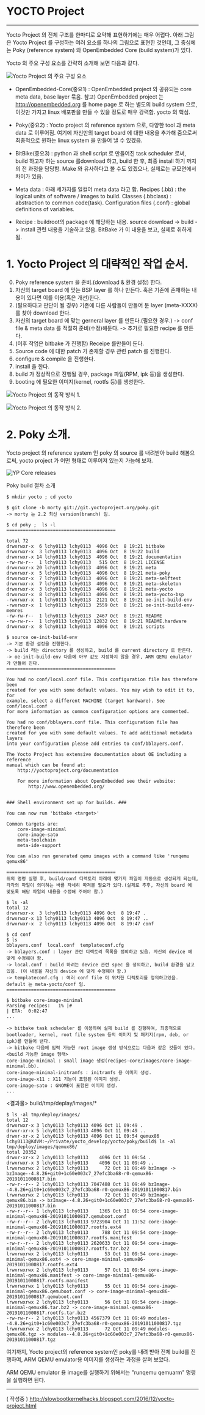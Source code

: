 # YOCTO Project
----  

Yocto Project 의 전체 구조를 한마디로 요약해 표현하기에는 매우 어렵다. 아래 그림은 Yocto Project 를 구성하는 여러 요소를 하나의 그림으로 표현한 것인데, 그 중심에는 Poky (reference system) 와 OpenEmbedded Core (build system)가 있다.

Yocto 의 주요 구성 요소를 간략히 소개해 보면 다음과 같다.

![Yocto Project 의 주요 구성 요소](./image/YOCTO_1.png)


- OpenEmbedded-Core(중요1) : OpenEmbedded project 와 공유되는 core meta data, base layer 묶음.
 참고) OpenEmbedded project 는 http://openembedded.org 를 home page 로 하는 별도의 build system 으로, 이것만 가지고 linux 배포판을 만들 수 있을 정도로 매우 강력함. yocto 의 핵심.

- Poky(중요2) : Yocto project 의 reference system 으로, 다양한 tool 과 meta data 로 이루어짐. 여기에 자신만의 target board 에 대한 내용을 추가해 줌으로써 최종적으로 원하는 linux system 을 만들어 낼 수 있겠음.

- BitBike(중요3) : python 과 shell script 로 만들어진 task scheduler 로써, build 하고자 하는 source 를download 하고, build 한 후, 최종 install 하기 까지의 전 과정을 담당함. Make 와 유사하다고 볼 수도 있겠으나, 실제로는 규모면에서 차이가 있음. 

- Meta data : 아래 세가지를 일컬어 meta data 라고 함.
 Recipes (.bb) : the logical units of software / images to build.
 Classes (.bbclass) : abstraction to common code(task).
 Configuration files (.conf) : global definitions of variables.

- Recipe : buildroot의 package 에 해당하는 내용. source download -> build -> install 관련 내용을 기술하고 있음. BitBake 가 이 내용을 보고, 실제로 취하게 됨. 

# 1. Yocto Project 의 대략적인 작업 순서.

0) Poky reference system 을 준비.(download & 환경 설정) 한다.
1) 자신의 target board 에 맞는 BSP layer 를 하나 만든다. 혹은 기존에 존재하는 내용이 있다면 이를 이용(혹은 개선)한다.
2) (필요하다고 판단이 될 경우) 기존에 다른 사람들이 만들어 둔 layer (meta-XXXX) 를 찾아 download 한다.
3) 자신의 target board 에 맞는 gerneral layer 를 만든다.(필요한 경우.)
 -> conf file & meta data 를 적절히 준비(수정)해둔다.
 -> 추가로 필요한 recipe 를 만든다.
4) (이후 작업은 bitbake 가 진행함) Receipe 를만들어 둔다.
5) Source code 에 대한 patch 가 존재할 경우 관련 patch 를 진행한다.
6) configure & compile 을 진행한다.
7) install 을 한다.
8) build 가 정상적으로 진행될 경우, package 파일(RPM, ipk 등)을 생성한다.
9) booting 에 필요한 이미지(kernel, rootfs 등)를 생성한다.

![Yocto Project 의 동작 방식 1.](./image/YOCTO_3.png)


![Yocto Project 의 동작 방식 2.](./image/YOCTO_2.png)



# 2. Poky 소개.

Yocto project 의 reference system 인 poky 의 source 를 내려받아 build 해봄으로써, yocto project 가 어떤 형태로 이루어져 있는지 가늠해 보자.

![YP Core releases](./image/YOCTO_4.png)


Poky build 절차 소개

```
$ mkdir yocto ; cd yocto

$ git clone -b morty git://git.yoctoproject.org/poky.git
-> morty 는 2.2 최신 version(branch) 임.

$ cd poky ;  ls -l
========================================

total 72
drwxrwxr-x  6 lchy0113 lchy0113  4096 Oct  8 19:21 bitbake
drwxrwxr-x  3 lchy0113 lchy0113  4096 Oct  8 19:22 build
drwxrwxr-x 14 lchy0113 lchy0113  4096 Oct  8 19:21 documentation
-rw-rw-r--  1 lchy0113 lchy0113   515 Oct  8 19:21 LICENSE
drwxrwxr-x 20 lchy0113 lchy0113  4096 Oct  8 19:21 meta
drwxrwxr-x  5 lchy0113 lchy0113  4096 Oct  8 19:21 meta-poky
drwxrwxr-x  7 lchy0113 lchy0113  4096 Oct  8 19:21 meta-selftest
drwxrwxr-x  7 lchy0113 lchy0113  4096 Oct  8 19:21 meta-skeleton
drwxrwxr-x  3 lchy0113 lchy0113  4096 Oct  8 19:21 meta-yocto
drwxrwxr-x  8 lchy0113 lchy0113  4096 Oct  8 19:21 meta-yocto-bsp
-rwxrwxr-x  1 lchy0113 lchy0113  2121 Oct  8 19:21 oe-init-build-env
-rwxrwxr-x  1 lchy0113 lchy0113  2559 Oct  8 19:21 oe-init-build-env-memres
-rw-rw-r--  1 lchy0113 lchy0113  2467 Oct  8 19:21 README
-rw-rw-r--  1 lchy0113 lchy0113 12832 Oct  8 19:21 README.hardware
drwxrwxr-x  8 lchy0113 lchy0113  4096 Oct  8 19:21 scripts

$ source oe-init-build-env
-> 기본 환경 설정을 진행한다.
-> build 라는 directory 를 생성하고, build 를 current directory 로 만든다.
-> oe-init-build-env 다음에 아무 값도 지정하지 않을 경우, ARM QEMU emulator 가 만들어 진다. 
========================================

You had no conf/local.conf file. This configuration file has therefore been
created for you with some default values. You may wish to edit it to, for
example, select a different MACHINE (target hardware). See conf/local.conf
for more information as common configuration options are commented.

You had no conf/bblayers.conf file. This configuration file has therefore been
created for you with some default values. To add additional metadata layers
into your configuration please add entries to conf/bblayers.conf.

The Yocto Project has extensive documentation about OE including a reference
manual which can be found at:
    http://yoctoproject.org/documentation

	For more information about OpenEmbedded see their website:
	    http://www.openembedded.org/


### Shell environment set up for builds. ###

You can now run 'bitbake <target>'

Common targets are:
    core-image-minimal
    core-image-sato
    meta-toolchain
    meta-ide-support

You can also run generated qemu images with a command like 'runqemu qemux86'

========================================
위의 명령 실행 후, build/conf 디렉토리 아래에 몇가지 파일이 자동으로 생성되게 되는데, 각각의 파일이 의미하는 바를 자세히 따져볼 필요가 있다.(실제로 추후, 자신의 board 에 맞도록 해당 파일의 내용을 수정해 주어야 함.)

$ ls -al 
total 12
drwxrwxr-x  3 lchy0113 lchy0113 4096 Oct  8 19:47 .
drwxrwxr-x 13 lchy0113 lchy0113 4096 Oct  8 19:47 ..
drwxrwxr-x  2 lchy0113 lchy0113 4096 Oct  8 19:47 conf

$ cd conf 
$ ls
bblayers.conf  local.conf  templateconf.cfg
-> bblayers.conf : layer 관련 디렉토리 목록을 정의하고 있음. 자신의 device 에 맞게 수정해야 함.
-> local.conf : build 하려는 device 관련 spec 을 정의하고, build 환경을 담고 있음. (이 내용을 자신의 device 에 맞게 수정해야 함.)
-> templateconf.cfg : 여러 conf file 이 위치한 디렉토리를 정의하고있음. default 는 meta-yocto/conf 임.
========================================

$ bitbake core-image-minimal
Parsing recipes:   1% |#                                                                           | ETA:  0:02:47
...

-> bitbake task scheduler 를 이용하여 실제 build 를 진행하여, 최종적으로 bootloader, kernel, root file system 등의 이미지 및 패키지(rpm, deb, or ipk)를 만들어 낸다.
-> bitbake 다음에 입력 가능한 root image 생성 방식으로는 다음과 같은 것들이 있다.
<build 가능한 image 형태>
core-image-minimal : small image 생성(recipes-core/images/core-image-minimal.bb).
core-image-minimal-initramfs : initramfs 용 이미지 생성.
core-image-x11 : X11 기능이 포함된 이미지 생성.
core-image-sato : GNOME이 포함된 이미지 생성.
...

```
<결과물>
build/tmp/deplay/images/*
```
$ ls -al tmp/deploy/images/
total 12
drwxrwxr-x 3 lchy0113 lchy0113 4096 Oct 11 09:49 .
drwxr-xr-x 5 lchy0113 lchy0113 4096 Oct 11 09:49 ..
drwxr-xr-x 2 lchy0113 lchy0113 4096 Oct 11 09:54 qemux86
lchy0113@KdVM:~/Private/yocto_develop/yocto/poky/build$ ls -al tmp/deploy/images/qemux86/
total 20352
drwxr-xr-x 2 lchy0113 lchy0113    4096 Oct 11 09:54 .
drwxrwxr-x 3 lchy0113 lchy0113    4096 Oct 11 09:49 ..
lrwxrwxrwx 2 lchy0113 lchy0113      72 Oct 11 09:49 bzImage -> bzImage--4.8.26+git0+1c60e003c7_27efc3ba68-r0-qemux86-20191011000817.bin
-rw-r--r-- 2 lchy0113 lchy0113 7047488 Oct 11 09:49 bzImage--4.8.26+git0+1c60e003c7_27efc3ba68-r0-qemux86-20191011000817.bin
lrwxrwxrwx 2 lchy0113 lchy0113      72 Oct 11 09:49 bzImage-qemux86.bin -> bzImage--4.8.26+git0+1c60e003c7_27efc3ba68-r0-qemux86-20191011000817.bin
-rw-r--r-- 1 lchy0113 lchy0113    1365 Oct 11 09:54 core-image-minimal-qemux86-20191011000817.qemuboot.conf
-rw-r--r-- 2 lchy0113 lchy0113 9723904 Oct 11 11:52 core-image-minimal-qemux86-20191011000817.rootfs.ext4
-rw-r--r-- 2 lchy0113 lchy0113     788 Oct 11 09:54 core-image-minimal-qemux86-20191011000817.rootfs.manifest
-rw-r--r-- 2 lchy0113 lchy0113 2620633 Oct 11 09:54 core-image-minimal-qemux86-20191011000817.rootfs.tar.bz2
lrwxrwxrwx 2 lchy0113 lchy0113      53 Oct 11 09:54 core-image-minimal-qemux86.ext4 -> core-image-minimal-qemux86-20191011000817.rootfs.ext4
lrwxrwxrwx 2 lchy0113 lchy0113      57 Oct 11 09:54 core-image-minimal-qemux86.manifest -> core-image-minimal-qemux86-20191011000817.rootfs.manifest
lrwxrwxrwx 1 lchy0113 lchy0113      55 Oct 11 09:54 core-image-minimal-qemux86.qemuboot.conf -> core-image-minimal-qemux86-20191011000817.qemuboot.conf
lrwxrwxrwx 2 lchy0113 lchy0113      56 Oct 11 09:54 core-image-minimal-qemux86.tar.bz2 -> core-image-minimal-qemux86-20191011000817.rootfs.tar.bz2
-rw-rw-r-- 2 lchy0113 lchy0113 4567379 Oct 11 09:49 modules--4.8.26+git0+1c60e003c7_27efc3ba68-r0-qemux86-20191011000817.tgz
lrwxrwxrwx 2 lchy0113 lchy0113      72 Oct 11 09:49 modules-qemux86.tgz -> modules--4.8.26+git0+1c60e003c7_27efc3ba68-r0-qemux86-20191011000817.tgz

```

여기까지,  Yocto project의 reference system인 poky를 내려 받아 전체 build를 진행하여, ARM QEMU emulator용 이미지를 생성하는 과정을 살펴 보았다.


ARM QEMU emulator 용 image를 실행하기 위해서는 "runqemu qemuarm" 명령을 실행하면 된다.


----
( 작성중 )
http://slowbootkernelhacks.blogspot.com/2016/12/yocto-project.html
